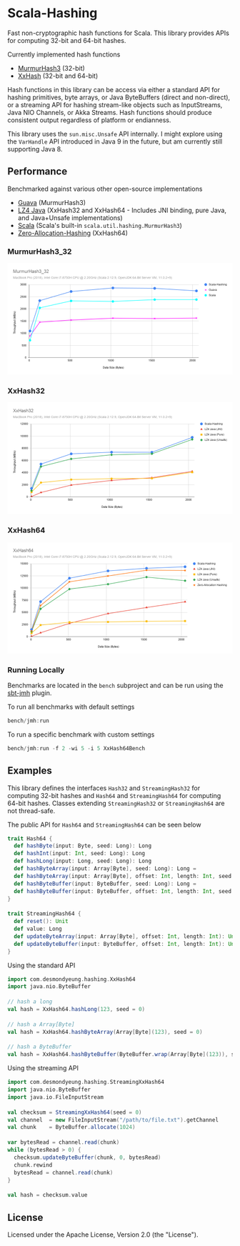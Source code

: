 # Scala-Hashing

Fast non-cryptographic hash functions for Scala. This library provides APIs for computing 32-bit and 64-bit hashes.

Currently implemented hash functions
* [MurmurHash3](https://github.com/aappleby/smhasher) (32-bit)
* [XxHash](https://github.com/Cyan4973/xxHash) (32-bit and 64-bit)

Hash functions in this library can be access via either a standard API for hashing primitives, byte arrays, or Java ByteBuffers (direct and non-direct), or a streaming API for hashing stream-like objects such as InputStreams, Java NIO Channels, or Akka Streams. Hash functions should produce consistent output regardless of platform or endianness.

This library uses the `sun.misc.Unsafe` API internally. I might explore using the `VarHandle` API introduced in Java 9 in the future, but am currently still supporting Java 8.

## Performance

Benchmarked against various other open-source implementations
* [Guava](https://github.com/google/guava) (MurmurHash3)
* [LZ4 Java](https://github.com/lz4/lz4-java) (XxHash32 and XxHash64 - Includes JNI binding, pure Java, and Java+Unsafe implementations)
* [Scala](https://github.com/scala/scala) (Scala's built-in `scala.util.hashing.MurmurHash3`)
* [Zero-Allocation-Hashing](https://github.com/OpenHFT/Zero-Allocation-Hashing) (XxHash64)

### MurmurHash3_32
![MurmurHash3_32](https://github.com/desmondyeung/scala-hashing/blob/master/bench/src/main/resource/results/MurmurHash3_32.png)

### XxHash32
![XxHash32](https://github.com/desmondyeung/scala-hashing/blob/master/bench/src/main/resource/results/XxHash32.png)

### XxHash64
![XxHash64](https://github.com/desmondyeung/scala-hashing/blob/master/bench/src/main/resource/results/XxHash64.png)


### Running Locally

Benchmarks are located in the `bench` subproject and can be run using the [sbt-jmh](https://github.com/ktoso/sbt-jmh) plugin.

To run all benchmarks with default settings
```sbt
bench/jmh:run
```
To run a specific benchmark with custom settings
```sbt
bench/jmh:run -f 2 -wi 5 -i 5 XxHash64Bench
```

## Examples

This library defines the interfaces `Hash32` and `StreamingHash32` for computing 32-bit hashes and `Hash64` and `StreamingHash64` for computing 64-bit hashes. Classes extending `StreamingHash32` or `StreamingHash64` are not thread-safe.

The public API for `Hash64` and `StreamingHash64` can be seen below
```scala
trait Hash64 {
  def hashByte(input: Byte, seed: Long): Long
  def hashInt(input: Int, seed: Long): Long
  def hashLong(input: Long, seed: Long): Long
  def hashByteArray(input: Array[Byte], seed: Long): Long =
  def hashByteArray(input: Array[Byte], offset: Int, length: Int, seed: Long): Long
  def hashByteBuffer(input: ByteBuffer, seed: Long): Long =
  def hashByteBuffer(input: ByteBuffer, offset: Int, length: Int, seed: Long): Long
}

trait StreamingHash64 {
  def reset(): Unit
  def value: Long
  def updateByteArray(input: Array[Byte], offset: Int, length: Int): Unit
  def updateByteBuffer(input: ByteBuffer, offset: Int, length: Int): Unit
}
```

Using the standard API
```scala
import com.desmondyeung.hashing.XxHash64
import java.nio.ByteBuffer

// hash a long
val hash = XxHash64.hashLong(123, seed = 0)

// hash a Array[Byte]
val hash = XxHash64.hashByteArray(Array[Byte](123), seed = 0)

// hash a ByteBuffer
val hash = XxHash64.hashByteBuffer(ByteBuffer.wrap(Array[Byte](123)), seed = 0)
```

Using the streaming API
```scala
import com.desmondyeung.hashing.StreamingXxHash64
import java.nio.ByteBuffer
import java.io.FileInputStream

val checksum = StreamingXxHash64(seed = 0)
val channel  = new FileInputStream("/path/to/file.txt").getChannel
val chunk    = ByteBuffer.allocate(1024)

var bytesRead = channel.read(chunk)
while (bytesRead > 0) {
  checksum.updateByteBuffer(chunk, 0, bytesRead)
  chunk.rewind
  bytesRead = channel.read(chunk)
}

val hash = checksum.value
```

## License

Licensed under the Apache License, Version 2.0 (the "License").
